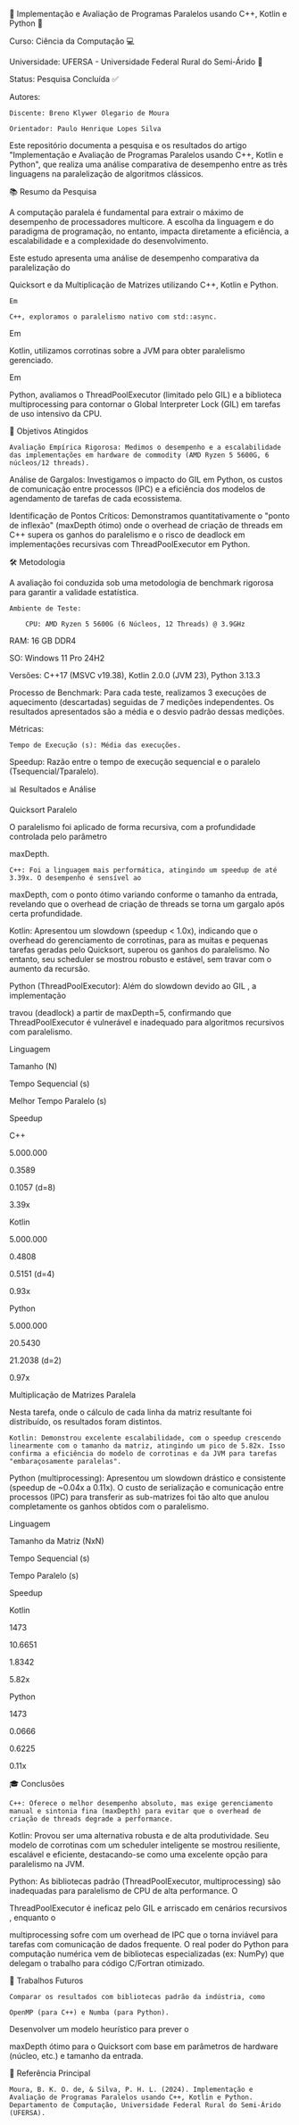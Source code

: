 🐍 Implementação e Avaliação de Programas Paralelos usando C++, Kotlin e Python 🚀

Curso: Ciência da Computação 💻

Universidade: UFERSA - Universidade Federal Rural do Semi-Árido 🌱

Status: Pesquisa Concluída ✅

Autores:

    Discente: Breno Klywer Olegario de Moura

    Orientador: Paulo Henrique Lopes Silva

Este repositório documenta a pesquisa e os resultados do artigo "Implementação e Avaliação de Programas Paralelos usando C++, Kotlin e Python", que realiza uma análise comparativa de desempenho entre as três linguagens na paralelização de algoritmos clássicos.

📚 Resumo da Pesquisa

A computação paralela é fundamental para extrair o máximo de desempenho de processadores multicore. A escolha da linguagem e do paradigma de programação, no entanto, impacta diretamente a eficiência, a escalabilidade e a complexidade do desenvolvimento. 

Este estudo apresenta uma análise de desempenho comparativa da paralelização do 

Quicksort e da Multiplicação de Matrizes utilizando C++, Kotlin e Python. 

    Em 

    C++, exploramos o paralelismo nativo com std::async. 

Em 

Kotlin, utilizamos corrotinas sobre a JVM para obter paralelismo gerenciado. 

Em 

Python, avaliamos o ThreadPoolExecutor (limitado pelo GIL) e a biblioteca multiprocessing para contornar o Global Interpreter Lock (GIL) em tarefas de uso intensivo da CPU. 

🎯 Objetivos Atingidos

    Avaliação Empírica Rigorosa: Medimos o desempenho e a escalabilidade das implementações em hardware de commodity (AMD Ryzen 5 5600G, 6 núcleos/12 threads). 

Análise de Gargalos: Investigamos o impacto do GIL em Python, os custos de comunicação entre processos (IPC) e a eficiência dos modelos de agendamento de tarefas de cada ecossistema. 

Identificação de Pontos Críticos: Demonstramos quantitativamente o "ponto de inflexão" (maxDepth ótimo) onde o overhead de criação de threads em C++ supera os ganhos do paralelismo e o risco de deadlock em implementações recursivas com ThreadPoolExecutor em Python. 

🛠️ Metodologia

A avaliação foi conduzida sob uma metodologia de benchmark rigorosa para garantir a validade estatística. 

    Ambiente de Teste:

        CPU: AMD Ryzen 5 5600G (6 Núcleos, 12 Threads) @ 3.9GHz 

RAM: 16 GB DDR4 

SO: Windows 11 Pro 24H2 

Versões: C++17 (MSVC v19.38), Kotlin 2.0.0 (JVM 23), Python 3.13.3 

Processo de Benchmark: Para cada teste, realizamos 3 execuções de aquecimento (descartadas) seguidas de 7 medições independentes. Os resultados apresentados são a média e o desvio padrão dessas medições. 

Métricas:

    Tempo de Execução (s): Média das execuções. 

Speedup: Razão entre o tempo de execução sequencial e o paralelo (Tsequencial​/Tparalelo​). 

📊 Resultados e Análise

Quicksort Paralelo

O paralelismo foi aplicado de forma recursiva, com a profundidade controlada pelo parâmetro 

maxDepth. 

    C++: Foi a linguagem mais performática, atingindo um speedup de até 3.39x. O desempenho é sensível ao 

maxDepth, com o ponto ótimo variando conforme o tamanho da entrada, revelando que o overhead de criação de threads se torna um gargalo após certa profundidade. 

Kotlin: Apresentou um slowdown (speedup < 1.0x), indicando que o overhead do gerenciamento de corrotinas, para as muitas e pequenas tarefas geradas pelo Quicksort, superou os ganhos do paralelismo. No entanto, seu scheduler se mostrou robusto e estável, sem travar com o aumento da recursão. 

Python (ThreadPoolExecutor): Além do slowdown devido ao GIL , a implementação 

travou (deadlock) a partir de maxDepth=5, confirmando que ThreadPoolExecutor é vulnerável e inadequado para algoritmos recursivos com paralelismo. 

Linguagem
	

Tamanho (N)
	

Tempo Sequencial (s)
	

Melhor Tempo Paralelo (s)
	

Speedup

C++
	

5.000.000
	

0.3589
	

0.1057 (d=8)
	

3.39x

Kotlin
	

5.000.000
	

0.4808
	

0.5151 (d=4)
	

0.93x

Python
	

5.000.000
	

20.5430
	

21.2038 (d=2)
	

0.97x

Multiplicação de Matrizes Paralela

Nesta tarefa, onde o cálculo de cada linha da matriz resultante foi distribuído, os resultados foram distintos. 

    Kotlin: Demonstrou excelente escalabilidade, com o speedup crescendo linearmente com o tamanho da matriz, atingindo um pico de 5.82x. Isso confirma a eficiência do modelo de corrotinas e da JVM para tarefas "embaraçosamente paralelas". 

Python (multiprocessing): Apresentou um slowdown drástico e consistente (speedup de ~0.04x a 0.11x). O custo de serialização e comunicação entre processos (IPC) para transferir as sub-matrizes foi tão alto que anulou completamente os ganhos obtidos com o paralelismo. 

Linguagem
	

Tamanho da Matriz (NxN)
	

Tempo Sequencial (s)
	

Tempo Paralelo (s)
	

Speedup

Kotlin
	

1473
	

10.6651
	

1.8342
	

5.82x

Python
	

1473
	

0.0666
	

0.6225
	

0.11x

🎓 Conclusões

    C++: Oferece o melhor desempenho absoluto, mas exige gerenciamento manual e sintonia fina (maxDepth) para evitar que o overhead de criação de threads degrade a performance. 

Kotlin: Provou ser uma alternativa robusta e de alta produtividade. Seu modelo de corrotinas com um scheduler inteligente se mostrou resiliente, escalável e eficiente, destacando-se como uma excelente opção para paralelismo na JVM. 

Python: As bibliotecas padrão (ThreadPoolExecutor, multiprocessing) são inadequadas para paralelismo de CPU de alta performance. O 

ThreadPoolExecutor é ineficaz pelo GIL e arriscado em cenários recursivos , enquanto o 

multiprocessing sofre com um overhead de IPC que o torna inviável para tarefas com comunicação de dados frequente. O real poder do Python para computação numérica vem de bibliotecas especializadas (ex: NumPy) que delegam o trabalho para código C/Fortran otimizado. 

🔮 Trabalhos Futuros

    Comparar os resultados com bibliotecas padrão da indústria, como 

    OpenMP (para C++) e Numba (para Python). 

Desenvolver um modelo heurístico para prever o 

maxDepth ótimo para o Quicksort com base em parâmetros de hardware (núcleo, etc.) e tamanho da entrada. 

📑 Referência Principal

    Moura, B. K. O. de, & Silva, P. H. L. (2024). Implementação e Avaliação de Programas Paralelos usando C++, Kotlin e Python. Departamento de Computação, Universidade Federal Rural do Semi-Árido (UFERSA).
